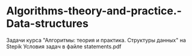 # Algorithms-theory-and-practice.-Data-structures
Задачи курса "Алгоритмы: теория и практика. Структуры данных" на Stepik
Условия задач в файле statements.pdf
